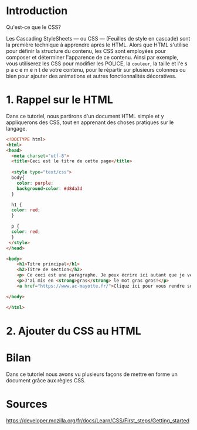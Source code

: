 # Introduction

Qu'est-ce que le CSS?

Les Cascading StyleSheets — ou CSS — (Feuilles de style en cascade) sont la première technique à apprendre après le HTML.
Alors que HTML s'utilise pour définir la structure du contenu, les CSS sont employées pour composer et déterminer l'apparence de ce contenu.
Ainsi par exemple, vous utiliserez les CSS pour modifier les POLICE, la `couleur`, la taille et l'e s p a c e m e n t de votre contenu,
pour le répartir sur plusieurs colonnes ou bien pour ajouter des animations et autres fonctionnalités décoratives.

# 1. Rappel sur le HTML
Dans ce tutoriel, nous partirons d'un document HTML simple et y appliquerons des CSS, tout en apprenant des choses pratiques sur le langage.
```html
<!DOCTYPE html>
<html>
<head>
  <meta charset="utf-8">
  <title>Ceci est le titre de cette page</title>
 
  <style type="text/css">
  body{
    color: purple;
    background-color: #d8da3d
  }

  h1 {
  color: red;
  }

  p {
  color: red;
  }
 </style>
</head>

<body>
    <h1>Titre principal</h1> 
    <h2>Titre de section</h2>
    <p> Ce ceci est une paragraphe. Je peux écrire ici autant que je veux.</p>
    <p>J'ai mis en <strong>gras</strong> le mot gras gros!</p>
    <a href="https://www.ac-mayotte.fr/">Cliquz ici pour vous rendre sur le site de l'académie de Mayotte</a>.

</body>

</html>
```

# 2. Ajouter du CSS au HTML

# Bilan
Dans ce tutoriel nous avons vu plusieurs façons de mettre en forme un document grâce aux règles CSS.

# Sources
<https://developer.mozilla.org/fr/docs/Learn/CSS/First_steps/Getting_started>
